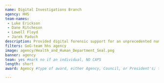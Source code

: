 ```yaml
---
name: Digital Investigations Branch
agency: HHS
team-names:
 - Luke Erickson
 - Dane Ritcheson
 - Lowell Floyd
 - Jarek Paduch
description: Provided digital forensic support for an unprecedented number of fraud search warrant operations. The Data Integrity Board’s efforts played an integral role in identifying and delivering critical digital evidence to investigators, helping to dismantle one of the largest healthcare fraud schemes.
filters: GoG-team hhs agency
image: agency/Health_and_Human_Department_Seal.png
banner: agency
team: yes #mark no if an individual, NO CAPS
length: short
award: Agency #type of award, either Agency, Council, or President's; this is case sensitive so make sure to match the options listed exactly. This section generates the format of the card

---
```

